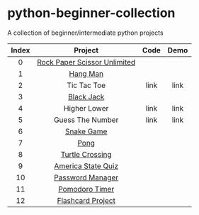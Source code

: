 # python-beginner-collection

A collection of beginner/intermediate python projects

| Index | Project | Code | Demo |
|:-:|:-:|:-:|:-:|
| 0 | [Rock Paper Scissor Unlimited](https://github.com/BonsenW/python-beginner-collection/tree/master/proj/Rock%20Paper%20Scissors) |
| 1 | [Hang Man](https://github.com/BonsenW/python-beginner-collection/tree/master/proj/Hang%20Man) |
| 2 | Tic Tac Toe | link | link |
| 3 | [Black Jack](https://github.com/BonsenW/python-beginner-collection/blob/master/proj/Black%20Jack/README.md) |
| 4 | Higher Lower | link | link |
| 5 | Guess The Number | link | link |
| 6 | [Snake Game](https://github.com/BonsenW/python-beginner-collection/tree/master/proj/Snake%20Game) |
| 7 | [Pong](https://github.com/BonsenW/python-beginner-collection/tree/master/proj/Pong) |
| 8 | [Turtle Crossing](https://github.com/BonsenW/python-beginner-collection/tree/master/proj/Turtle%20Crossing) |
| 9 | [America State Quiz](https://github.com/BonsenW/python-beginner-collection/tree/master/proj/America%20State%20Quiz) |
| 10 | [Password Manager](https://github.com/BonsenW/python-beginner-collection/tree/1430fa7918374f60f2ee5292529565aa7f3fc96c/proj/Password%20Manager) |
| 11 | [Pomodoro Timer](https://github.com/BonsenW/python-beginner-collection/blob/master/proj/Pomodoro%20Timer/README.md) |
| 12 | [Flashcard Project](https://github.com/BonsenW/python-beginner-collection/tree/master/proj/Flashcard%20Project) |
